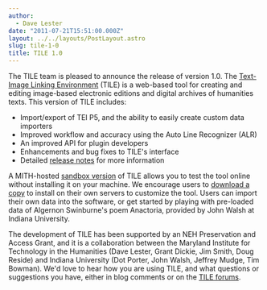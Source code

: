 ```yaml
---
author:
  - Dave Lester
date: "2011-07-21T15:51:00.000Z"
layout: ../../layouts/PostLayout.astro
slug: tile-1-0
title: TILE 1.0
---
```


The TILE team is pleased to announce the release of version 1.0. The [Text-Image Linking Environment](http://mith.umd.edu/tile/) (TILE) is a web-based tool for creating and editing image-based electronic editions and digital archives of humanities texts. This version of TILE includes:

- Import/export of TEI P5, and the ability to easily create custom data importers
- Improved workflow and accuracy using the Auto Line Recognizer (ALR)
- An improved API for plugin developers
- Enhancements and bug fixes to TILE's interface
- Detailed [release notes](http://mith.umd.edu/tile/2011/07/21/tile-1-0-release/) for more information

A MITH-hosted [sandbox version](http://mith.umd.edu/tile/sandbox/) of TILE allows you to test the tool online without installing it on your machine. We encourage users to [download a copy](https://github.com/umd-mith/TILE/zipball/v1.0) to install on their own servers to customize the tool. Users can import their own data into the software, or get started by playing with pre-loaded data of Algernon Swinburne's poem Anactoria, provided by John Walsh at Indiana University.

The development of TILE has been supported by an NEH Preservation and Access Grant, and it is a collaboration between the Maryland Institute for Technology in the Humanities (Dave Lester, Grant Dickie, Jim Smith, Doug Reside) and Indiana University (Dot Porter, John Walsh, Jeffrey Mudge, Tim Bowman). We'd love to hear how you are using TILE, and what questions or suggestions you have, either in blog comments or on the [TILE forums](http://web.archive.org/web/20111203155024/http://mith.umd.edu:80/tile/forums/?).
